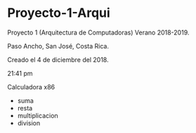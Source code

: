 # Proyecto-1-Arqui
Proyecto 1 (Arquitectura de Computadoras) Verano 2018-2019.

Paso Ancho, San José, Costa Rica.

Creado el 4 de diciembre del 2018.

21:41 pm

Calculadora 
x86 

- suma
- resta
- multiplicacion 
- division 

